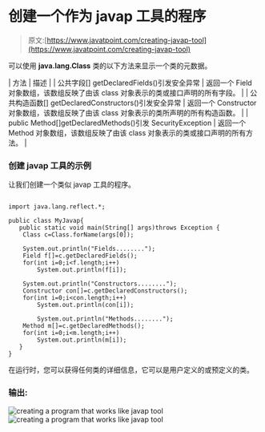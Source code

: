 # 创建一个作为 javap 工具的程序

> 原文:[https://www.javatpoint.com/creating-javap-tool](https://www.javatpoint.com/creating-javap-tool)

可以使用 **java.lang.Class** 类的以下方法来显示一个类的元数据。

| 方法 | 描述 |
| 公共字段[] getDeclaredFields()引发安全异常 | 返回一个 Field 对象数组，该数组反映了由该 class 对象表示的类或接口声明的所有字段。 |
| 公共构造函数[] getDeclaredConstructors()引发安全异常 | 返回一个 Constructor 对象数组，该数组反映了由该 class 对象表示的类所声明的所有构造函数。 |
| public Method[]getDeclaredMethods()引发 SecurityException | 返回一个 Method 对象数组，该数组反映了由该 class 对象表示的类或接口声明的所有方法。 |

### 创建 javap 工具的示例

让我们创建一个类似 javap 工具的程序。

```

import java.lang.reflect.*;

public class MyJavap{
   public static void main(String[] args)throws Exception {
	Class c=Class.forName(args[0]);

	System.out.println("Fields........");
	Field f[]=c.getDeclaredFields();
	for(int i=0;i<f.length;i++)
		System.out.println(f[i]);

	System.out.println("Constructors........");
	Constructor con[]=c.getDeclaredConstructors();
	for(int i=0;i<con.length;i++)
		System.out.println(con[i]);

        System.out.println("Methods........");
	Method m[]=c.getDeclaredMethods();
	for(int i=0;i<m.length;i++)
		System.out.println(m[i]);
   }
}

```

在运行时，您可以获得任何类的详细信息，它可以是用户定义的或预定义的类。

### 输出:

![creating a program that works like javap tool](../Images/68d6de6958d005d94167edfc50a1353c.png) ![creating a program that works like javap tool](../Images/9d4d37f8eeb8d9d1767eddc840952d55.png)